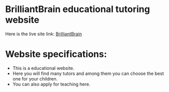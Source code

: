 # BrilliantBrain educational tutoring website

Here is the live site link: [BrilliantBrain](https://brilliantbrain.netlify.app/home)

# Website specifications:
* This is a educational website.
* Here you will find many tutors and among them you can choose the best one for your children.
* You can also apply for teaching here.
